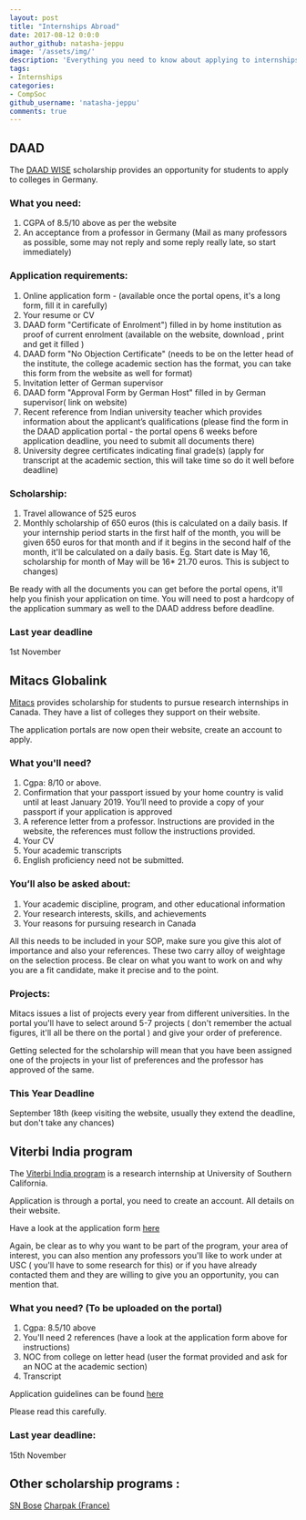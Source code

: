 ```yaml
---
layout: post
title: "Internships Abroad"
date: 2017-08-12 0:0:0
author_github: natasha-jeppu
image: '/assets/img/'
description: 'Everything you need to know about applying to internships abroad!'
tags:
- Internships
categories:
- CompSoc
github_username: 'natasha-jeppu'
comments: true
---
```


## DAAD

The [DAAD WISE](https://www.daad.de/deutschland/stipendium/datenbank/en/21148-scholarship-database/?daad=1&detail=50015295&origin=4&page=1&q=wise&status=1&subjectGrps) scholarship provides an opportunity for students to apply to colleges in Germany.


### What you need:

1. CGPA of 8.5/10 above as per the website
2. An acceptance from a professor in Germany
(Mail as many professors as possible, some may not reply and some reply really late, so start immediately)

### Application requirements:

1. Online application form - (available once the portal opens, it's a long form, fill it in carefully)
2. Your resume or CV
3. DAAD form "Certificate of Enrolment") filled in by home institution as proof of current enrolment (available on the website, download , print and get it filled )
4. DAAD form "No Objection Certificate" (needs to be on the letter head of the institute, the college academic section has the format, you can take this form from the website as well for format)
5. Invitation letter of German supervisor
6. DAAD form "Approval Form by German Host" filled in by German supervisor( link on website)
6. Recent reference from Indian university teacher which provides information about the applicant’s qualifications (please find the form in the DAAD application portal - the portal opens 6 weeks before application deadline, you need to submit all documents there)
7. University degree certificates indicating final grade(s) (apply for transcript at the academic section, this will take time so do it well before deadline)

### Scholarship:

1. Travel allowance of 525 euros
2. Monthly scholarship of 650 euros (this is calculated on a daily basis. If your internship period starts in the first half of the month, you will be given 650 euros for that month and if it begins in the second half of the month, it'll be calculated on a daily basis. Eg. Start date is May 16, scholarship for month of May will be 16* 21.70 euros. This is subject to changes)

Be ready with all the documents you can get before the portal opens, it'll help you finish your application on time. You will need to post a hardcopy of the application summary as well to the DAAD address before deadline.

### Last year deadline 
1st November

## Mitacs Globalink
[Mitacs](https://www.mitacs.ca/en/programs/globalink/globalink-research-internship) provides scholarship for students to pursue research internships in Canada. They have a list of colleges they support on their website.


The application portals are now open their website, create an account to apply.

### What you'll need?

1. Cgpa: 8/10 or above.
2. Confirmation that your passport issued by your home country is valid until at least January 2019. You’ll need to provide a copy of your passport if your application is approved
3. A reference letter from a professor. Instructions are provided in the website, the references must follow the instructions provided.
4. Your CV
5. Your academic transcripts
6. English proficiency need not be submitted.

### You’ll also be asked about:

1. Your academic discipline, program, and other educational information
2. Your research interests, skills, and achievements
3. Your reasons for pursuing research in Canada

All this needs to be included in your SOP, make sure you give this alot of importance and also your references. These two carry alloy of weightage on the selection process. Be clear on what you want to work on and why you are a fit candidate, make it precise and to the point.

### Projects:
Mitacs issues a list of projects every year from different universities. In the portal you'll have to select around 5-7 projects ( don't remember the actual figures, it'll all be there on the portal ) and give your order of preference.

Getting selected for the scholarship will mean that you have been assigned one of the projects in your list of preferences and the professor has approved of the same.

### This Year Deadline 
September 18th (keep visiting the website, usually they extend the deadline, but don't take any chances) 

## Viterbi India program

The [Viterbi India program](http://www.iusstf.org/story/53-51-IUSSTF-Viterbi-Program.html) is a research internship at University of Southern California.

Application is through a portal, you need to create an account. All details on their website.

Have a look at the application form [here](http://www.iusstf.org/cms/newsimages/file/viterbi/Viterbi_Application-2016.doc)

Again, be clear as to why you want to be part of the program, your area of interest, you can also mention any professors you'll like to work under at USC ( you'll have to some research for this) or if you have already contacted them and they are willing to give you an opportunity, you can mention that.

### What you need? (To be uploaded on the portal)

1. Cgpa: 8.5/10 above
1. You'll need 2 references (have a look at the application form above for instructions)
2. NOC from college on letter head (user the format provided and ask for an NOC at the academic section)
3. Transcript

Application guidelines can be found [here](http://www.iusstf.org/cms/newsimages/file/viterbi/Application_guidelines(2).doc)

Please read this carefully.

### Last year deadline: 
15th November

## Other scholarship programs :
[SN Bose](http://iusstf.org/story/53-74-For-Indian-Students.html)
[Charpak (France)](http://www.inde.campusfrance.org/en/node/11234)

